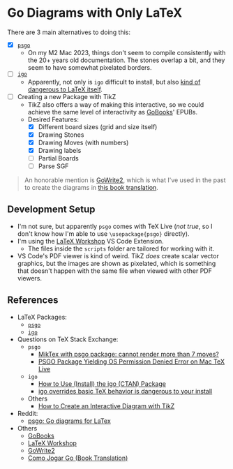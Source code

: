 # Go Diagrams with Only LaTeX

There are 3 main alternatives to doing this:

- [x] [`psgo`](https://www.ctan.org/tex-archive/graphics/pstricks/contrib/psgo/)
  - On my M2 Mac 2023, things don't seem to compile consistently with the 20+ years old documentation. The stones overlap a bit, and they seem to have somewhat pixelated borders.
- [ ] [`igo`](https://www.ctan.org/tex-archive/fonts/igo)
  - Apparently, not only is `igo` difficult to install, but also [kind of dangerous to LaTeX itself](https://tex.stackexchange.com/a/652011/64441).
- [ ] Creating a new Package with TikZ
  - TikZ also offers a way of making this interactive, so we could achieve the same level of interactivity as [GoBooks](https://gobooks.com/)' EPUBs.
  - Desired Features:
    - [x] Different board sizes (grid and size itself)
    - [x] Drawing Stones
    - [x] Drawing Moves (with numbers)
    - [x] Drawing labels
    - [ ] Partial Boards
    - [ ] Parse SGF

> An honorable mention is [GoWrite2](https://gowrite.net/GOWrite2.html), which is what I've used in the past to create the diagrams in [this book translation](https://github.com/FanaroEngineering/traducao_como_jogar_go).

## Development Setup

- I'm not sure, but apparently `psgo` comes with TeX Live (_not true_, so I don't know how I'm able to use `\usepackage{psgo}` directly).
- I'm using the [LaTeX Workshop](https://marketplace.visualstudio.com/items?itemName=James-Yu.latex-workshop) VS Code Extension.
  - The files inside the `scripts` folder are tailored for working with it.
- VS Code's PDF viewer is kind of weird. TikZ _does_ create scalar vector graphics, but the images are shown as pixelated, which is something that doesn't happen with the same file when viewed with other PDF viewers.

## References

- LaTeX Packages:
  - [`psgo`](https://www.ctan.org/tex-archive/graphics/pstricks/contrib/psgo/)
  - [`igo`](https://www.ctan.org/tex-archive/fonts/igo)
- Questions on TeX Stack Exchange:
  - `psgo`
    - [MikTex with psgo package: cannot render more than 7 moves?](https://tex.stackexchange.com/q/549165/64441)
    - [PSGO Package Yielding OS Permission Denied Error on Mac TeX Live](https://tex.stackexchange.com/q/614386/64441)
  - `igo`
    - [How to Use (Install) the igo (CTAN) Package](https://tex.stackexchange.com/q/708390/64441)
    - [igo overrides basic TeX behavior is dangerous to your install](https://tex.stackexchange.com/a/652011/64441)
  - Others
    - [How to Create an Interactive Diagram with TikZ](https://tex.stackexchange.com/q/708625/64441)
- Reddit:
  - [psgo: Go diagrams for LaTex](https://www.reddit.com/r/baduk/comments/2kkaki/psgo_go_diagrams_for_latex/?utm_source=share&utm_medium=web2x&context=3)
- Others
  - [GoBooks](https://gobooks.com/)
  - [LaTeX Workshop](https://marketplace.visualstudio.com/items?itemName=James-Yu.latex-workshop)
  - [GoWrite2](https://gowrite.net/GOWrite2.html)
  - [Como Jogar Go (Book Translation)](https://github.com/FanaroEngineering/traducao_como_jogar_go)
